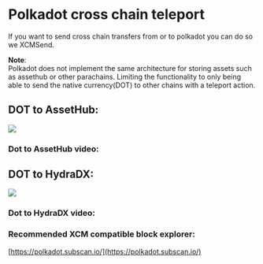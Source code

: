 # Polkadot cross chain teleport

If you want to send cross chain transfers from or to polkadot you can do so we XCMSend.

**Note**:  
Polkadot does not implement the same architecture for storing assets such as assethub or other parachains. Limiting the functionality to only being able to send the native currency(DOT) to other chains with a teleport action.  


## DOT to AssetHub:   
![](/img/dot2assethub.png)   

### Dot to AssetHub video:  



## DOT to HydraDX:  
![](/img/dot2hydradx.png)     

### Dot to HydraDX video:  


### Recommended XCM compatible block explorer:   
[https://polkadot.subscan.io/](https://polkadot.subscan.io/)     

